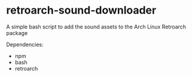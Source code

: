 # retroarch-sound-downloader
A simple bash script to add the sound assets to the Arch Linux Retroarch package

Dependencies:
* npm
* bash
* retroarch
